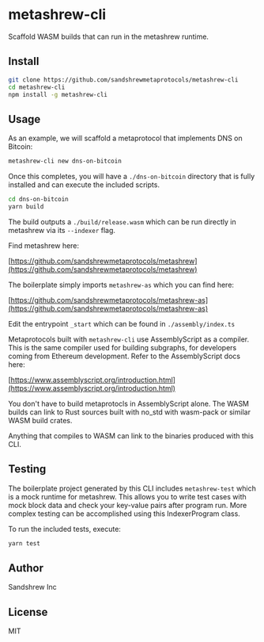 # metashrew-cli

Scaffold WASM builds that can run in the metashrew runtime.

## Install

```sh
git clone https://github.com/sandshrewmetaprotocols/metashrew-cli
cd metashrew-cli
npm install -g metashrew-cli
```

## Usage

As an example, we will scaffold a metaprotocol that implements DNS on Bitcoin:

```sh
metashrew-cli new dns-on-bitcoin
```

Once this completes, you will have a `./dns-on-bitcoin` directory that is fully installed and can execute the included scripts.

```sh
cd dns-on-bitcoin
yarn build
```

The build outputs a `./build/release.wasm` which can be run directly in metashrew via its `--indexer` flag.

Find metashrew here:

[https://github.com/sandshrewmetaprotocols/metashrew](https://github.com/sandshrewmetaprotocols/metashrew)

The boilerplate simply imports `metashrew-as` which you can find here:

[https://github.com/sandshrewmetaprotocols/metashrew-as](https://github.com/sandshrewmetaprotocols/metashrew-as)

Edit the entrypoint `_start` which can be found in `./assembly/index.ts`

Metaprotocols built with `metashrew-cli` use AssemblyScript as a compiler. This is the same compiler used for building subgraphs, for developers coming from Ethereum development. Refer to the AssemblyScript docs here:

[https://www.assemblyscript.org/introduction.html](https://www.assemblyscript.org/introduction.html)

You don't have to build metaprotocls in AssemblyScript alone. The WASM builds can link to Rust sources built with no_std with wasm-pack or similar WASM build crates.

Anything that compiles to WASM can link to the binaries produced with this CLI.

## Testing

The boilerplate project generated by this CLI includes `metashrew-test` which is a mock runtime for metashrew. This allows you to write test cases with mock block data and check your key-value pairs after program run. More complex testing can be accomplished using this IndexerProgram class.

To run the included tests, execute:

```sh
yarn test
```

## Author

Sandshrew Inc

## License

MIT
